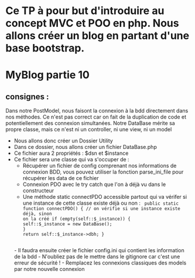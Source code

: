 # Ce TP à pour but d'introduire au concept MVC et POO en php. Nous allons créer un blog en partant d'une base bootstrap.

# MyBlog partie 10
## consignes : 
Dans notre PostModel, nous faisont la connexion à la bdd directement dans nos méthodes. 
Ce n'est pas correct car on fait de la duplication de code et potentiellement des connexion simultanées.
Notre DataBase mérite sa propre classe, mais ce n'est ni un controller, ni une view, ni un model
- Nous allons donc créer un Dossier Utility
- Dans ce dossier, nous allons créer un fichier DataBase.php
- Ce fichier aura 2 propriétés : $dsn et $instance
- Ce fichier sera une classe qui va s'occuper de :
    - Récupérer un fichier de config comprenant nos informations de connexion BDD, vous pouvez utiliser la fonction parse_ini_file pour récupérer les data de ce fichier
    - Connexion PDO avec le try catch que l'on à déjà vu dans le constructeur
    - Une méthode static connectPDO accessible partout qui va vérifer si une instance de cette classe existe déjà ou non :
      <code>
    public static function connectPDO()
        {
            // on vérifie si une instance existe déjà, sinon on la créé
        if (empty(self::$_instance)) {
            self::$_instance = new DataBase();
        }
        return self::$_instance->dbh;
    }
  </code>
    - Il faudra ensuite créer le fichier config.ini qui contient les information de la bdd
    - N'oubliez pas de le mettre dans le gitignore car c'est une erreur de sécurité !
    - Remplacez les connexions classiques des models par notre nouvelle connexion
